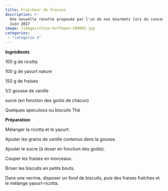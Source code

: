 ```yaml
---
title: Fraîcheur de fraises
description: >-
  Une nouvelle recette proposée par l'un de nos Gourmets lors du concours de
  Juin 2017
image: /images/chloe-hoffmann-109003.jpg
categories: 
 - "categorie 3"
---
```

**Ingrédients**

100 g de ricotta

100 g de yaourt nature

150 g de fraises

1/2 gousse de vanille

sucre (en fonction des goûts de chacun)

Quelques speculoos ou biscuits Thé



**Préparation**

Mélanger la ricotta et le yaourt.

Ajouter les grains de vanille contenus dans la gousse.

Ajouter le sucre (à doser en fonction des goûts).

Couper les fraises en morceaux.

Briser les biscuits en petits bouts.

Dans une verrine, disposer un fond de biscuits, puis des fraises fraîches et le mélange yaourt-ricotta.





